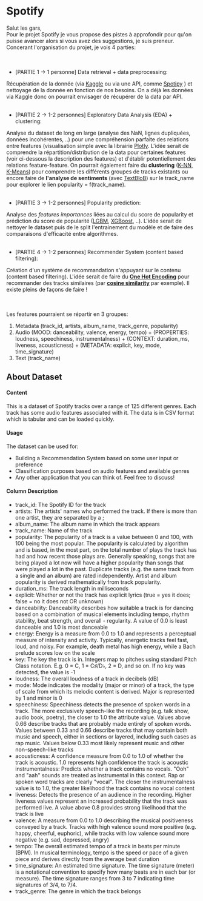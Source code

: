 # Spotify

Salut les gars,<br/>
Pour le projet Spotify je vous propose des pistes à approfondir pour qu'on puisse avancer alors si vous avez des suggestions, je suis preneur. Concerant l'organisation du projet, je vois 4 parties:
<br/><br/><br/>

- [PARTIE 1 -> 1 personne] Data retrieval + data preprocessing: 

Récupération de la donnée (via [Kaggle](https://www.kaggle.com/code/stpeteishii/spotify-popularity-predict-visualize-importance/data) ou via une API, comme [Spotipy](https://spotipy.readthedocs.io/en/2.21.0/#) ) et nettoyage de la donnée en fonction de nos besoins. On a déjà les données via Kaggle donc on pourrait envisager de récupérer de la data par API.
<br/><br/>

- [PARTIE 2 -> 1-2 personnes] Exploratory Data Analysis (EDA) + clustering: 

Analyse du dataset de long en large (analyse des NaN, lignes dupliquées, données incohérentes, ..) pour une compréhension parfaite des relations entre features (visualisation simple avec la librairie [Plotly](https://plotly.com/python/). L'idée serait de comprendre la répartition/distribution de la data pour certaines features (voir ci-dessous la description des features) et d'établir potentiellement des relations feature-feature. On pourrait également faire du **clustering** ([K-NN, K-Means](https://becominghuman.ai/comprehending-k-means-and-knn-algorithms-c791be90883d)) pour comprendre les différents groupes de tracks existants ou encore faire de **l'analyse de sentiments** (avec [TextBloB](https://towardsdatascience.com/my-absolute-go-to-for-sentiment-analysis-textblob-3ac3a11d524)) sur le track_name pour explorer le lien popularity = f(track_name).
<br/><br/>

- [PARTIE 3 -> 1-2 personnes] Popularity prediction: 

Analyse des *features importances* liées au calcul du score de popularity et prédiction du score de popularité ([LGBM](https://lightgbm.readthedocs.io/en/v3.3.2/), [XGBoost](https://xgboost.readthedocs.io/en/stable/), ..). L'idée serait de nettoyer le dataset puis de le split l'entrainement du modèle et de faire des comparaisons d'efficacité entre algorithmes.
<br/><br/>

- [PARTIE 4 -> 1-2 personnes] Recommender System (content based filtering): 

Création d'un système de recommandation s'appuyant sur le contenu (content based filtering). L'idée serait de faire du **[One Hot Encoding](https://machinelearningmastery.com/how-to-one-hot-encode-sequence-data-in-python/)** pour recommander des tracks similaires (par **[cosine similarity](https://towardsdatascience.com/hands-on-content-based-recommender-system-using-python-1d643bf314e4)** par exemple). Il existe pleins de façons de faire !
<br/><br/><br/>

Les features pourraient se répartir en 3 groupes:
1. Metadata (track_id, artists, album_name, track_genre, popularity)
2. Audio (MOOD: danceability, valence, energy, tempo) + (PROPERTIES: loudness, speechiness, instrumentalness) + (CONTEXT: duration_ms, liveness, acousticness) + (METADATA: explicit, key, mode, time_signature)
3. Text (track_name)




### 

## About Dataset
#### Content
This is a dataset of Spotify tracks over a range of 125 different genres. Each track has some audio features associated with it. The data is in CSV format which is tabular and can be loaded quickly.

#### Usage
The dataset can be used for:
- Building a Recommendation System based on some user input or preference
- Classification purposes based on audio features and available genres
- Any other application that you can think of. Feel free to discuss!

#### Column Description
- track_id: The Spotify ID for the track
- artists: The artists' names who performed the track. If there is more than one artist, they are separated by a ;
- album_name: The album name in which the track appears
- track_name: Name of the track
- popularity: The popularity of a track is a value between 0 and 100, with 100 being the most popular. The popularity is calculated by algorithm and is based, in the most part, on the total number of plays the track has had and how recent those plays are. Generally speaking, songs that are being played a lot now will have a higher popularity than songs that were played a lot in the past. Duplicate tracks (e.g. the same track from a single and an album) are rated independently. Artist and album popularity is derived mathematically from track popularity.
- duration_ms: The track length in milliseconds
- explicit: Whether or not the track has explicit lyrics (true = yes it does; false = no it does not OR unknown)
- danceability: Danceability describes how suitable a track is for dancing based on a combination of musical elements including tempo, rhythm stability, beat strength, and overall - regularity. A value of 0.0 is least danceable and 1.0 is most danceable
- energy: Energy is a measure from 0.0 to 1.0 and represents a perceptual measure of intensity and activity. Typically, energetic tracks feel fast, loud, and noisy. For example, death metal has high energy, while a Bach prelude scores low on the scale
- key: The key the track is in. Integers map to pitches using standard Pitch Class notation. E.g. 0 = C, 1 = C♯/D♭, 2 = D, and so on. If no key was detected, the value is -1
- loudness: The overall loudness of a track in decibels (dB)
- mode: Mode indicates the modality (major or minor) of a track, the type of scale from which its melodic content is derived. Major is represented by 1 and minor is 0
- speechiness: Speechiness detects the presence of spoken words in a track. The more exclusively speech-like the recording (e.g. talk show, audio book, poetry), the closer to 1.0 the attribute value. Values above 0.66 describe tracks that are probably made entirely of spoken words. Values between 0.33 and 0.66 describe tracks that may contain both music and speech, either in sections or layered, including such cases as rap music. Values below 0.33 most likely represent music and other non-speech-like tracks
- acousticness: A confidence measure from 0.0 to 1.0 of whether the track is acoustic. 1.0 represents high confidence the track is acoustic
instrumentalness: Predicts whether a track contains no vocals. "Ooh" and "aah" sounds are treated as instrumental in this context. Rap or spoken word tracks are clearly "vocal". The closer the instrumentalness value is to 1.0, the greater likelihood the track contains no vocal content
- liveness: Detects the presence of an audience in the recording. Higher liveness values represent an increased probability that the track was performed live. A value above 0.8 provides strong likelihood that the track is live
- valence: A measure from 0.0 to 1.0 describing the musical positiveness conveyed by a track. Tracks with high valence sound more positive (e.g. happy, cheerful, euphoric), while tracks with low valence sound more negative (e.g. sad, depressed, angry)
- tempo: The overall estimated tempo of a track in beats per minute (BPM). In musical terminology, tempo is the speed or pace of a given piece and derives directly from the average beat duration
- time_signature: An estimated time signature. The time signature (meter) is a notational convention to specify how many beats are in each bar (or measure). The time signature ranges from 3 to 7 indicating time signatures of 3/4, to 7/4.
- track_genre: The genre in which the track belongs
